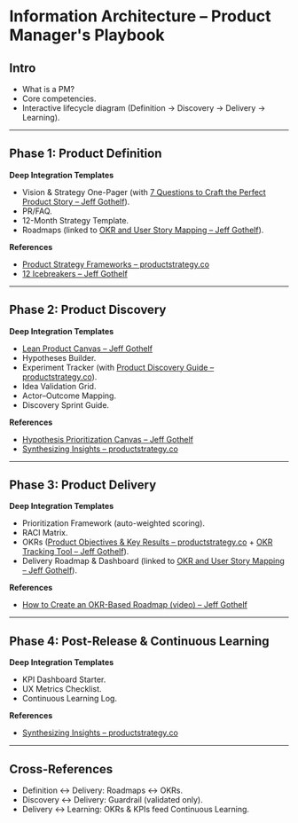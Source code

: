 # Information Architecture – Product Manager's Playbook

## Intro
- What is a PM?
- Core competencies.
- Interactive lifecycle diagram (Definition → Discovery → Delivery → Learning).

---

## Phase 1: Product Definition
**Deep Integration Templates**
- Vision & Strategy One-Pager (with [7 Questions to Craft the Perfect Product Story – Jeff Gothelf](https://jeffgothelf.com/blog/7-questions-to-craft-the-perfect-product-story/)).
- PR/FAQ.
- 12-Month Strategy Template.
- Roadmaps (linked to [OKR and User Story Mapping – Jeff Gothelf](https://jeffgothelf.com/blog/okr-and-user-story-mapping/)).

**References**
- [Product Strategy Frameworks – productstrategy.co](https://productstrategy.co/product-strategy-frameworks/)  
- [12 Icebreakers – Jeff Gothelf](https://jeffgothelf.com/blog/12-icebreakers-to-kick-off-your-next-zoom-meeting/)

---

## Phase 2: Product Discovery
**Deep Integration Templates**
- [Lean Product Canvas – Jeff Gothelf](https://jeffgothelf.com/blog/the-lean-product-canvas/)  
- Hypotheses Builder.  
- Experiment Tracker (with [Product Discovery Guide – productstrategy.co](https://productstrategy.co/product-discovery-guide/)).  
- Idea Validation Grid.  
- Actor–Outcome Mapping.  
- Discovery Sprint Guide.  

**References**
- [Hypothesis Prioritization Canvas – Jeff Gothelf](https://jeffgothelf.com/blog/the-hypothesis-prioritization-canvas/)  
- [Synthesizing Insights – productstrategy.co](https://productstrategy.co/synthesizing-insights/)

---

## Phase 3: Product Delivery
**Deep Integration Templates**
- Prioritization Framework (auto-weighted scoring).  
- RACI Matrix.  
- OKRs ([Product Objectives & Key Results – productstrategy.co](https://productstrategy.co/product-objectives-key-results-okr/) + [OKR Tracking Tool – Jeff Gothelf](https://jeffgothelf.com/blog/okr-tracking-tool-free-template/)).  
- Delivery Roadmap & Dashboard (linked to [OKR and User Story Mapping – Jeff Gothelf](https://jeffgothelf.com/blog/okr-and-user-story-mapping/)).  

**References**
- [How to Create an OKR-Based Roadmap (video) – Jeff Gothelf](https://jeffgothelf.com/blog/how-to-create-an-okr-based-roadmap-video/)

---

## Phase 4: Post-Release & Continuous Learning
**Deep Integration Templates**
- KPI Dashboard Starter.  
- UX Metrics Checklist.  
- Continuous Learning Log.  

**References**
- [Synthesizing Insights – productstrategy.co](https://productstrategy.co/synthesizing-insights/)

---

## Cross-References
- Definition ↔ Delivery: Roadmaps ↔ OKRs.  
- Discovery ↔ Delivery: Guardrail (validated only).  
- Delivery ↔ Learning: OKRs & KPIs feed Continuous Learning.  
